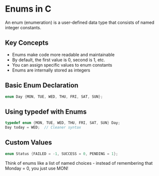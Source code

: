 # Enums in C

An enum (enumeration) is a user-defined data type that consists of named integer constants.

## Key Concepts

- Enums make code more readable and maintainable
- By default, the first value is 0, second is 1, etc.
- You can assign specific values to enum constants
- Enums are internally stored as integers

## Basic Enum Declaration

```c
enum Day {MON, TUE, WED, THU, FRI, SAT, SUN};
```

## Using typedef with Enums

```c
typedef enum {MON, TUE, WED, THU, FRI, SAT, SUN} Day;
Day today = WED;  // Cleaner syntax
```

## Custom Values

```c
enum Status {FAILED = -1, SUCCESS = 0, PENDING = 1};
```

Think of enums like a list of named choices - instead of remembering that Monday = 0, you just use MON!
